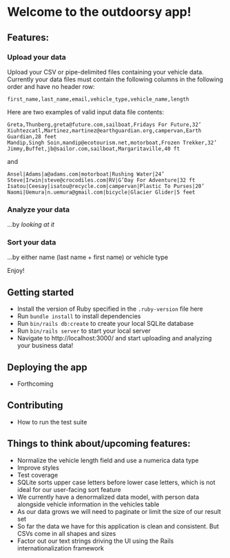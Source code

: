 # Welcome to the outdoorsy app!

## Features:

### **Upload your data**
Upload your CSV or pipe-delimited files containing your vehicle data. Currently
your data files must contain the following columns in the following order and have
no header row:

```
first_name,last_name,email,vehicle_type,vehicle_name,length
```

Here are two examples of valid input data file contents:

```
Greta,Thunberg,greta@future.com,sailboat,Fridays For Future,32’
Xiuhtezcatl,Martinez,martinez@earthguardian.org,campervan,Earth Guardian,28 feet
Mandip,Singh Soin,mandip@ecotourism.net,motorboat,Frozen Trekker,32’
Jimmy,Buffet,jb@sailor.com,sailboat,Margaritaville,40 ft
```

and

```
Ansel|Adams|a@adams.com|motorboat|Rushing Water|24’
Steve|Irwin|steve@crocodiles.com|RV|G’Day For Adventure|32 ft
Isatou|Ceesay|isatou@recycle.com|campervan|Plastic To Purses|20’
Naomi|Uemura|n.uemura@gmail.com|bicycle|Glacier Glider|5 feet
```

### **Analyze your data**
...by _looking at it_

### **Sort your data**
...by either name (last name + first name) or vehicle type

Enjoy!

## Getting started

* Install the version of Ruby specified in the `.ruby-version` file here
* Run `bundle install` to install dependencies
* Run `bin/rails db:create` to create your local SQLite database
* Run `bin/rails server` to start your local server
* Navigate to http://localhost:3000/ and start uploading and analyzing your business data!

## Deploying the app
* Forthcoming

## Contributing
* How to run the test suite

## Things to think about/upcoming features:
* Normalize the vehicle length field and use a numerica data type
* Improve styles
* Test coverage
* SQLite sorts upper case letters before lower case letters, which is not ideal for our user-facing sort feature
* We currently have a denormalized data model, with person data alongside vehicle information in the vehicles table
* As our data grows we will need to paginate or limit the size of our result set
* So far the data we have for this application is clean and consistent. But CSVs come in all shapes and sizes
* Factor out our text strings driving the UI using the Rails internationalization framework
